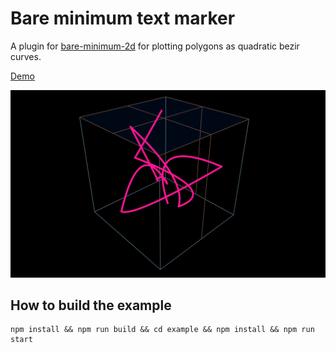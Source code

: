 # Bare minimum text marker

A plugin for [bare-minimum-2d](https://www.npmjs.com/package/bare-minimum-2d) for plotting polygons as quadratic bezir curves.



[Demo](https://fuddl.github.io/bare-minimum-quadratic-bezier/)

![](./example/public/favicon.svg)

## How to build the example

```
npm install && npm run build && cd example && npm install && npm run start
```

[font-family]: https://developer.mozilla.org/en-US/docs/Web/SVG/Attribute/font-family
[fill]: https://developer.mozilla.org/en-US/docs/Web/SVG/Attribute/fill
[font-size]: https://developer.mozilla.org/en-US/docs/Web/SVG/Attribute/font-size
